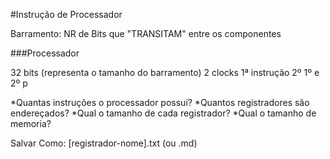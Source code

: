 #Instrução de Processador

Barramento: NR de Bits que "TRANSITAM" entre os componentes

###Processador

32 bits (representa o tamanho do barramento)
2 clocks
1ª instrução
2º 1º e 2º p

*Quantas instruções o processador possui?
*Quantos registradores são endereçados?
*Qual o tamanho de cada registrador?
*Qual o tamanho de memoria?


Salvar Como: [registrador-nome].txt (ou .md)